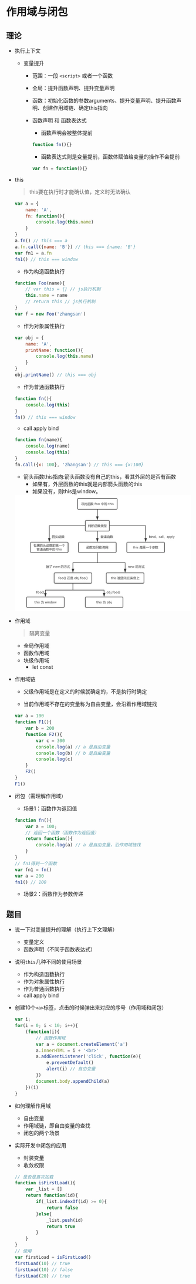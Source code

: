 # 作用域与闭包

## 理论

* 执行上下文

	* 变量提升
		
		* 范围：一段 `<script>` 或者一个函数
		* 全局：提升函数声明、提升变量声明
		* 函数：初始化函数的参数arguments、提升变量声明、提升函数声明、创建作用域链、确定this指向
	
		* 函数声明 和 函数表达式
			* 函数声明会被整体提前
			```JavaScript
			function fn(){}
			```
			* 函数表达式则是变量提前，函数体赋值给变量的操作不会提前
			```JavaScript
			var fn = function(){}
			```
* this

	> this要在执行时才能确认值，定义时无法确认

	```JavaScript
	var a = {
		name: 'A',
		fn: function(){
			console.log(this.name)
		}
	}
	a.fn() // this === a
	a.fn.call({name: 'B'}) // this === {name: 'B'}
	var fn1 = a.fn
	fn1() // this === window
	```
	
	* 作为构造函数执行
	
	```JavaScript
	function Foo(name){
		// var this = {} // js执行机制
		this.name = name
		// return this // js执行机制
	}
	var f = new Foo('zhangsan')
	```

	* 作为对象属性执行
	
	```JavaScript
	var obj = {
		name: 'A',
		printName: function(){
			console.log(this.name)
		}
	}
	obj.printName() // this === obj
	```

	* 作为普通函数执行
	
	```JavaScript
	function fn(){
		console.log(this)
	}
	fn() // this === window
	```

	* call apply bind
	
	```JavaScript
	function fn(name){
		console.log(name)
		console.log(this)
	}
	fn.call({x: 100}, 'zhangsan') // this === {x:100}
	```

	* 箭头函数this指向:箭头函数没有自己的this，看其外层的是否有函数
		* 如果有，外层函数的this就是内部箭头函数的this
		* 如果没有，则this是window。
		
	<img src="./img/this.png">	


* 作用域

	> 隔离变量

	* 全局作用域
	* 函数作用域
	* 块级作用域
		* let const

* 作用域链

	* 父级作用域是在定义的时候就确定的，不是执行时确定

	* 当前作用域不存在的变量称为自由变量，会沿着作用域链找

	```JavaScript
	var a = 100
	function F1(){
		var b = 200
		function F2(){
			var c = 300
			console.log(a) // a 是自由变量
			console.log(b) // b 是自由变量
			console.log(c) 
		}
		F2()
	}
	F1()
	```

* 闭包（需理解作用域）

	* 场景1：函数作为返回值

	```JavaScript
	function fn(){
		var a = 100;
		// 返回一个函数（函数作为返回值）
		return function(){
			console.log(a) // a 是自由变量，沿作用域链找
		}
	}
	// fn1得到一个函数
	var fn1 = fn()
	var a = 200
	fn1() // 100
	```
	
	* 场景2：函数作为参数传递

## 题目

* 说一下对变量提升的理解（执行上下文理解）

	* 变量定义
	* 函数声明（不同于函数表达式）
	
* 说明`this`几种不同的使用场景

	* 作为构造函数执行
	* 作为对象属性执行
	* 作为普通函数执行
	* call apply bind
	
* 创建10个`<a>`标签，点击的时候弹出来对应的序号（作用域和闭包）
	
	```JavaScript
	var i;
	for(i = 0; i < 10; i++){
		(function(i){
			// 函数作用域
			var a = document.createElement('a')
			a.innerHTML = i + '<br>'
			a.addEventListener('click', function(e){
				e.preventDefault()
				alert(i) // 自由变量
			})
			document.body.appendChild(a)
		})(i)
	}
	```

* 如何理解作用域

	* 自由变量
	* 作用域链，即自由变量的查找
	* 闭包的两个场景

* 实际开发中闭包的应用

	* 封装变量
	* 收敛权限

	```JavaScript
	// 是否是首次加载
	function isFirstLoad(){
		var _list = []
		return function(id){
			if(_list.indexOf(id) >= 0){
				return false
			}else{
				_list.push(id)
				return true
			}
		}
	}
	// 使用
	var firstLoad = isFirstLoad()
	firstLoad(10) // true
	firstLoad(10) // false
	firstLoad(20) // true
	```